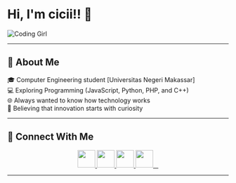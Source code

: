 #  Hi, I'm cicii!! 👋
![Coding Girl](https://i.gifer.com/tHh.gif)

---

## 🌸 About Me
🎓 Computer Engineering student [Universitas Negeri Makassar] <br>
💻 Exploring Programming (JavaScript, Python, PHP, and C++) <br>
🌐 Always wanted to know how technology works <br>
🚀 Believing that innovation starts with curiosity <br>

---
## 💌 Connect With Me
<p align="center">
  <a href="https://www.linkedin.com/in/susi-tekom-e-716268384/">
    <img src="https://skillicons.dev/icons?i=linkedin" height="40"/>
  </a>
  <a href="https://www.instagram.com/susiiayy?igsh=M3ZxeDY2cjlucnd0&utm_source=qr">
    <img src="https://skillicons.dev/icons?i=instagram" height="40"/>
  </a>
  <a href="https://github.com/cicicantipp">
    <img src="https://skillicons.dev/icons?i=github" height="40"/>
  </a>
  <a href="https://www.tiktok.com/@iniciciwww?_t=ZS-8zpjRvI1EEy&_r=1">
    <img src="https://cdn.jsdelivr.net/gh/simple-icons/simple-icons/icons/tiktok.svg" height="40" width="40"/>
  </a>
</p>

---
